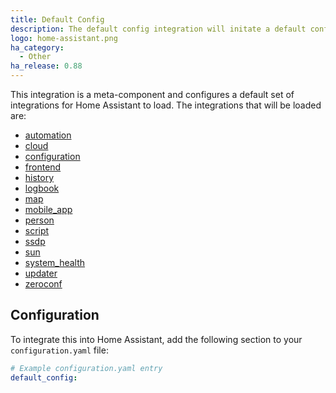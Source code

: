 ```yaml
---
title: Default Config
description: The default config integration will initate a default configuration for Home Assistant.
logo: home-assistant.png
ha_category:
  - Other
ha_release: 0.88
---
```


This integration is a meta-component and configures a default set of integrations for Home Assistant to load. The integrations that will be loaded are:

- [automation](/integrations/automation/)
- [cloud](/integrations/cloud/)
- [configuration](/integrations/config/)
- [frontend](/integrations/frontend/)
- [history](/integrations/history/)
- [logbook](/integrations/logbook/)
- [map](/integrations/map/)
- [mobile_app](/integrations/mobile_app/)
- [person](/integrations/person/)
- [script](/integrations/script/)
- [ssdp](/integrations/ssdp/)
- [sun](/integrations/sun/)
- [system_health](/integrations/system_health/)
- [updater](/integrations/updater/)
- [zeroconf](/integrations/zeroconf/)

## Configuration

To integrate this into Home Assistant, add the following section to your `configuration.yaml` file:

```yaml
# Example configuration.yaml entry
default_config:
```
